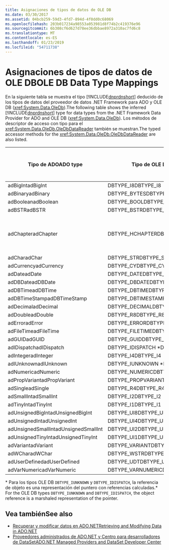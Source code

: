 ```yaml
---
title: Asignaciones de tipos de datos de OLE DB
ms.date: 03/30/2017
ms.assetid: 04bcb259-59d3-4fd7-894d-4f0dd0c68069
ms.openlocfilehash: 203b017234a98553a053981d8f74b2c419376e96
ms.sourcegitcommit: 6b308cf6d627d78ee36dbbae8972a310ac7fd6c8
ms.translationtype: MT
ms.contentlocale: es-ES
ms.lasthandoff: 01/23/2019
ms.locfileid: "54711738"
---
```

# <a name="ole-db-data-type-mappings"></a><span data-ttu-id="6912f-102">Asignaciones de tipos de datos de OLE DB</span><span class="sxs-lookup"><span data-stu-id="6912f-102">OLE DB Data Type Mappings</span></span>
<span data-ttu-id="6912f-103">En la siguiente tabla se muestra el tipo [!INCLUDE[dnprdnshort](../../../../includes/dnprdnshort-md.md)] deducido de los tipos de datos del proveedor de datos .NET Framework para ADO y OLE DB (<xref:System.Data.OleDb>).</span><span class="sxs-lookup"><span data-stu-id="6912f-103">The following table shows the inferred [!INCLUDE[dnprdnshort](../../../../includes/dnprdnshort-md.md)] type for data types from the .NET Framework Data Provider for ADO and OLE DB (<xref:System.Data.OleDb>).</span></span> <span data-ttu-id="6912f-104">Los métodos de descriptor de acceso con tipo para el <xref:System.Data.OleDb.OleDbDataReader> también se muestran.</span><span class="sxs-lookup"><span data-stu-id="6912f-104">The typed accessor methods for the <xref:System.Data.OleDb.OleDbDataReader> are also listed.</span></span>  
  
|<span data-ttu-id="6912f-105">Tipo de ADO</span><span class="sxs-lookup"><span data-stu-id="6912f-105">ADO type</span></span>|<span data-ttu-id="6912f-106">Tipo de OLE DB</span><span class="sxs-lookup"><span data-stu-id="6912f-106">OLE DB type</span></span>|<span data-ttu-id="6912f-107">Tipo de [!INCLUDE[dnprdnshort](../../../../includes/dnprdnshort-md.md)]</span><span class="sxs-lookup"><span data-stu-id="6912f-107">[!INCLUDE[dnprdnshort](../../../../includes/dnprdnshort-md.md)] type</span></span>|<span data-ttu-id="6912f-108">Descriptor de acceso con tipo de [!INCLUDE[dnprdnshort](../../../../includes/dnprdnshort-md.md)]</span><span class="sxs-lookup"><span data-stu-id="6912f-108">[!INCLUDE[dnprdnshort](../../../../includes/dnprdnshort-md.md)] typed accessor</span></span>|  
|--------------|-----------------|----------------------------------------------------------------------|--------------------------------------------------------------------------------|  
|<span data-ttu-id="6912f-109">adBigInt</span><span class="sxs-lookup"><span data-stu-id="6912f-109">adBigInt</span></span>|<span data-ttu-id="6912f-110">DBTYPE_I8</span><span class="sxs-lookup"><span data-stu-id="6912f-110">DBTYPE_I8</span></span>|<span data-ttu-id="6912f-111">Int64</span><span class="sxs-lookup"><span data-stu-id="6912f-111">Int64</span></span>|<span data-ttu-id="6912f-112">GetInt64()</span><span class="sxs-lookup"><span data-stu-id="6912f-112">GetInt64()</span></span>|  
|<span data-ttu-id="6912f-113">adBinary</span><span class="sxs-lookup"><span data-stu-id="6912f-113">adBinary</span></span>|<span data-ttu-id="6912f-114">DBTYPE_BYTES</span><span class="sxs-lookup"><span data-stu-id="6912f-114">DBTYPE_BYTES</span></span>|<span data-ttu-id="6912f-115">Byte[]</span><span class="sxs-lookup"><span data-stu-id="6912f-115">Byte[]</span></span>|<span data-ttu-id="6912f-116">GetBytes()</span><span class="sxs-lookup"><span data-stu-id="6912f-116">GetBytes()</span></span>|  
|<span data-ttu-id="6912f-117">adBoolean</span><span class="sxs-lookup"><span data-stu-id="6912f-117">adBoolean</span></span>|<span data-ttu-id="6912f-118">DBTYPE_BOOL</span><span class="sxs-lookup"><span data-stu-id="6912f-118">DBTYPE_BOOL</span></span>|<span data-ttu-id="6912f-119">Boolean</span><span class="sxs-lookup"><span data-stu-id="6912f-119">Boolean</span></span>|<span data-ttu-id="6912f-120">GetBoolean()</span><span class="sxs-lookup"><span data-stu-id="6912f-120">GetBoolean()</span></span>|  
|<span data-ttu-id="6912f-121">adBSTR</span><span class="sxs-lookup"><span data-stu-id="6912f-121">adBSTR</span></span>|<span data-ttu-id="6912f-122">DBTYPE_BSTR</span><span class="sxs-lookup"><span data-stu-id="6912f-122">DBTYPE_BSTR</span></span>|<span data-ttu-id="6912f-123">String</span><span class="sxs-lookup"><span data-stu-id="6912f-123">String</span></span>|<span data-ttu-id="6912f-124">GetString()</span><span class="sxs-lookup"><span data-stu-id="6912f-124">GetString()</span></span>|  
|<span data-ttu-id="6912f-125">adChapter</span><span class="sxs-lookup"><span data-stu-id="6912f-125">adChapter</span></span>|<span data-ttu-id="6912f-126">DBTYPE_HCHAPTER</span><span class="sxs-lookup"><span data-stu-id="6912f-126">DBTYPE_HCHAPTER</span></span>|<span data-ttu-id="6912f-127">Compatible con `DataReader`.</span><span class="sxs-lookup"><span data-stu-id="6912f-127">Supported through the `DataReader`.</span></span> <span data-ttu-id="6912f-128">Consulte [recuperar datos mediante DataReader](../../../../docs/framework/data/adonet/retrieving-data-using-a-datareader.md).</span><span class="sxs-lookup"><span data-stu-id="6912f-128">See [Retrieving Data Using a DataReader](../../../../docs/framework/data/adonet/retrieving-data-using-a-datareader.md).</span></span>|<span data-ttu-id="6912f-129">GetValue()</span><span class="sxs-lookup"><span data-stu-id="6912f-129">GetValue()</span></span>|  
|<span data-ttu-id="6912f-130">adChar</span><span class="sxs-lookup"><span data-stu-id="6912f-130">adChar</span></span>|<span data-ttu-id="6912f-131">DBTYPE_STR</span><span class="sxs-lookup"><span data-stu-id="6912f-131">DBTYPE_STR</span></span>|<span data-ttu-id="6912f-132">String</span><span class="sxs-lookup"><span data-stu-id="6912f-132">String</span></span>|<span data-ttu-id="6912f-133">GetString()</span><span class="sxs-lookup"><span data-stu-id="6912f-133">GetString()</span></span>|  
|<span data-ttu-id="6912f-134">adCurrency</span><span class="sxs-lookup"><span data-stu-id="6912f-134">adCurrency</span></span>|<span data-ttu-id="6912f-135">DBTYPE_CY</span><span class="sxs-lookup"><span data-stu-id="6912f-135">DBTYPE_CY</span></span>|<span data-ttu-id="6912f-136">Decimal</span><span class="sxs-lookup"><span data-stu-id="6912f-136">Decimal</span></span>|<span data-ttu-id="6912f-137">GetDecimal()</span><span class="sxs-lookup"><span data-stu-id="6912f-137">GetDecimal()</span></span>|  
|<span data-ttu-id="6912f-138">adDate</span><span class="sxs-lookup"><span data-stu-id="6912f-138">adDate</span></span>|<span data-ttu-id="6912f-139">DBTYPE_DATE</span><span class="sxs-lookup"><span data-stu-id="6912f-139">DBTYPE_DATE</span></span>|<span data-ttu-id="6912f-140">DateTime</span><span class="sxs-lookup"><span data-stu-id="6912f-140">DateTime</span></span>|<span data-ttu-id="6912f-141">GetDateTime()</span><span class="sxs-lookup"><span data-stu-id="6912f-141">GetDateTime()</span></span>|  
|<span data-ttu-id="6912f-142">adDBDate</span><span class="sxs-lookup"><span data-stu-id="6912f-142">adDBDate</span></span>|<span data-ttu-id="6912f-143">DBTYPE_DBDATE</span><span class="sxs-lookup"><span data-stu-id="6912f-143">DBTYPE_DBDATE</span></span>|<span data-ttu-id="6912f-144">DateTime</span><span class="sxs-lookup"><span data-stu-id="6912f-144">DateTime</span></span>|<span data-ttu-id="6912f-145">GetDateTime()</span><span class="sxs-lookup"><span data-stu-id="6912f-145">GetDateTime()</span></span>|  
|<span data-ttu-id="6912f-146">adDBTime</span><span class="sxs-lookup"><span data-stu-id="6912f-146">adDBTime</span></span>|<span data-ttu-id="6912f-147">DBTYPE_DBTIME</span><span class="sxs-lookup"><span data-stu-id="6912f-147">DBTYPE_DBTIME</span></span>|<span data-ttu-id="6912f-148">DateTime</span><span class="sxs-lookup"><span data-stu-id="6912f-148">DateTime</span></span>|<span data-ttu-id="6912f-149">GetDateTime()</span><span class="sxs-lookup"><span data-stu-id="6912f-149">GetDateTime()</span></span>|  
|<span data-ttu-id="6912f-150">adDBTimeStamp</span><span class="sxs-lookup"><span data-stu-id="6912f-150">adDBTimeStamp</span></span>|<span data-ttu-id="6912f-151">DBTYPE_DBTIMESTAMP</span><span class="sxs-lookup"><span data-stu-id="6912f-151">DBTYPE_DBTIMESTAMP</span></span>|<span data-ttu-id="6912f-152">DateTime</span><span class="sxs-lookup"><span data-stu-id="6912f-152">DateTime</span></span>|<span data-ttu-id="6912f-153">GetDateTime()</span><span class="sxs-lookup"><span data-stu-id="6912f-153">GetDateTime()</span></span>|  
|<span data-ttu-id="6912f-154">adDecimal</span><span class="sxs-lookup"><span data-stu-id="6912f-154">adDecimal</span></span>|<span data-ttu-id="6912f-155">DBTYPE_DECIMAL</span><span class="sxs-lookup"><span data-stu-id="6912f-155">DBTYPE_DECIMAL</span></span>|<span data-ttu-id="6912f-156">Decimal</span><span class="sxs-lookup"><span data-stu-id="6912f-156">Decimal</span></span>|<span data-ttu-id="6912f-157">GetDecimal()</span><span class="sxs-lookup"><span data-stu-id="6912f-157">GetDecimal()</span></span>|  
|<span data-ttu-id="6912f-158">adDouble</span><span class="sxs-lookup"><span data-stu-id="6912f-158">adDouble</span></span>|<span data-ttu-id="6912f-159">DBTYPE_R8</span><span class="sxs-lookup"><span data-stu-id="6912f-159">DBTYPE_R8</span></span>|<span data-ttu-id="6912f-160">Double</span><span class="sxs-lookup"><span data-stu-id="6912f-160">Double</span></span>|<span data-ttu-id="6912f-161">GetDouble()</span><span class="sxs-lookup"><span data-stu-id="6912f-161">GetDouble()</span></span>|  
|<span data-ttu-id="6912f-162">adError</span><span class="sxs-lookup"><span data-stu-id="6912f-162">adError</span></span>|<span data-ttu-id="6912f-163">DBTYPE_ERROR</span><span class="sxs-lookup"><span data-stu-id="6912f-163">DBTYPE_ERROR</span></span>|<span data-ttu-id="6912f-164">ExternalException</span><span class="sxs-lookup"><span data-stu-id="6912f-164">ExternalException</span></span>|<span data-ttu-id="6912f-165">GetValue()</span><span class="sxs-lookup"><span data-stu-id="6912f-165">GetValue()</span></span>|  
|<span data-ttu-id="6912f-166">adFileTime</span><span class="sxs-lookup"><span data-stu-id="6912f-166">adFileTime</span></span>|<span data-ttu-id="6912f-167">DBTYPE_FILETIME</span><span class="sxs-lookup"><span data-stu-id="6912f-167">DBTYPE_FILETIME</span></span>|<span data-ttu-id="6912f-168">DateTime</span><span class="sxs-lookup"><span data-stu-id="6912f-168">DateTime</span></span>|<span data-ttu-id="6912f-169">GetDateTime()</span><span class="sxs-lookup"><span data-stu-id="6912f-169">GetDateTime()</span></span>|  
|<span data-ttu-id="6912f-170">adGUID</span><span class="sxs-lookup"><span data-stu-id="6912f-170">adGUID</span></span>|<span data-ttu-id="6912f-171">DBTYPE_GUID</span><span class="sxs-lookup"><span data-stu-id="6912f-171">DBTYPE_GUID</span></span>|<span data-ttu-id="6912f-172">Guid</span><span class="sxs-lookup"><span data-stu-id="6912f-172">Guid</span></span>|<span data-ttu-id="6912f-173">GetGuid()</span><span class="sxs-lookup"><span data-stu-id="6912f-173">GetGuid()</span></span>|  
|<span data-ttu-id="6912f-174">adIDispatch</span><span class="sxs-lookup"><span data-stu-id="6912f-174">adIDispatch</span></span>|<span data-ttu-id="6912f-175">DBTYPE_IDISPATCH \*</span><span class="sxs-lookup"><span data-stu-id="6912f-175">DBTYPE_IDISPATCH \*</span></span>|<span data-ttu-id="6912f-176">Objeto</span><span class="sxs-lookup"><span data-stu-id="6912f-176">Object</span></span>|<span data-ttu-id="6912f-177">GetValue()</span><span class="sxs-lookup"><span data-stu-id="6912f-177">GetValue()</span></span>|  
|<span data-ttu-id="6912f-178">adInteger</span><span class="sxs-lookup"><span data-stu-id="6912f-178">adInteger</span></span>|<span data-ttu-id="6912f-179">DBTYPE_I4</span><span class="sxs-lookup"><span data-stu-id="6912f-179">DBTYPE_I4</span></span>|<span data-ttu-id="6912f-180">Int32</span><span class="sxs-lookup"><span data-stu-id="6912f-180">Int32</span></span>|<span data-ttu-id="6912f-181">GetInt32()</span><span class="sxs-lookup"><span data-stu-id="6912f-181">GetInt32()</span></span>|  
|<span data-ttu-id="6912f-182">adIUnknown</span><span class="sxs-lookup"><span data-stu-id="6912f-182">adIUnknown</span></span>|<span data-ttu-id="6912f-183">DBTYPE_IUNKNOWN \*</span><span class="sxs-lookup"><span data-stu-id="6912f-183">DBTYPE_IUNKNOWN \*</span></span>|<span data-ttu-id="6912f-184">Objeto</span><span class="sxs-lookup"><span data-stu-id="6912f-184">Object</span></span>|<span data-ttu-id="6912f-185">GetValue()</span><span class="sxs-lookup"><span data-stu-id="6912f-185">GetValue()</span></span>|  
|<span data-ttu-id="6912f-186">adNumeric</span><span class="sxs-lookup"><span data-stu-id="6912f-186">adNumeric</span></span>|<span data-ttu-id="6912f-187">DBTYPE_NUMERIC</span><span class="sxs-lookup"><span data-stu-id="6912f-187">DBTYPE_NUMERIC</span></span>|<span data-ttu-id="6912f-188">Decimal</span><span class="sxs-lookup"><span data-stu-id="6912f-188">Decimal</span></span>|<span data-ttu-id="6912f-189">GetDecimal()</span><span class="sxs-lookup"><span data-stu-id="6912f-189">GetDecimal()</span></span>|  
|<span data-ttu-id="6912f-190">adPropVariant</span><span class="sxs-lookup"><span data-stu-id="6912f-190">adPropVariant</span></span>|<span data-ttu-id="6912f-191">DBTYPE_PROPVARIANT</span><span class="sxs-lookup"><span data-stu-id="6912f-191">DBTYPE_PROPVARIANT</span></span>|<span data-ttu-id="6912f-192">Objeto</span><span class="sxs-lookup"><span data-stu-id="6912f-192">Object</span></span>|<span data-ttu-id="6912f-193">GetValue()</span><span class="sxs-lookup"><span data-stu-id="6912f-193">GetValue()</span></span>|  
|<span data-ttu-id="6912f-194">adSingle</span><span class="sxs-lookup"><span data-stu-id="6912f-194">adSingle</span></span>|<span data-ttu-id="6912f-195">DBTYPE_R4</span><span class="sxs-lookup"><span data-stu-id="6912f-195">DBTYPE_R4</span></span>|<span data-ttu-id="6912f-196">Single</span><span class="sxs-lookup"><span data-stu-id="6912f-196">Single</span></span>|<span data-ttu-id="6912f-197">GetFloat()</span><span class="sxs-lookup"><span data-stu-id="6912f-197">GetFloat()</span></span>|  
|<span data-ttu-id="6912f-198">adSmallInt</span><span class="sxs-lookup"><span data-stu-id="6912f-198">adSmallInt</span></span>|<span data-ttu-id="6912f-199">DBTYPE_I2</span><span class="sxs-lookup"><span data-stu-id="6912f-199">DBTYPE_I2</span></span>|<span data-ttu-id="6912f-200">Int16</span><span class="sxs-lookup"><span data-stu-id="6912f-200">Int16</span></span>|<span data-ttu-id="6912f-201">GetInt16()</span><span class="sxs-lookup"><span data-stu-id="6912f-201">GetInt16()</span></span>|  
|<span data-ttu-id="6912f-202">adTinyInt</span><span class="sxs-lookup"><span data-stu-id="6912f-202">adTinyInt</span></span>|<span data-ttu-id="6912f-203">DBTYPE_I1</span><span class="sxs-lookup"><span data-stu-id="6912f-203">DBTYPE_I1</span></span>|<span data-ttu-id="6912f-204">Byte</span><span class="sxs-lookup"><span data-stu-id="6912f-204">Byte</span></span>|<span data-ttu-id="6912f-205">GetByte()</span><span class="sxs-lookup"><span data-stu-id="6912f-205">GetByte()</span></span>|  
|<span data-ttu-id="6912f-206">adUnsignedBigInt</span><span class="sxs-lookup"><span data-stu-id="6912f-206">adUnsignedBigInt</span></span>|<span data-ttu-id="6912f-207">DBTYPE_UI8</span><span class="sxs-lookup"><span data-stu-id="6912f-207">DBTYPE_UI8</span></span>|<span data-ttu-id="6912f-208">UInt64</span><span class="sxs-lookup"><span data-stu-id="6912f-208">UInt64</span></span>|<span data-ttu-id="6912f-209">GetValue()</span><span class="sxs-lookup"><span data-stu-id="6912f-209">GetValue()</span></span>|  
|<span data-ttu-id="6912f-210">adUnsignedInt</span><span class="sxs-lookup"><span data-stu-id="6912f-210">adUnsignedInt</span></span>|<span data-ttu-id="6912f-211">DBTYPE_UI4</span><span class="sxs-lookup"><span data-stu-id="6912f-211">DBTYPE_UI4</span></span>|<span data-ttu-id="6912f-212">UInt32</span><span class="sxs-lookup"><span data-stu-id="6912f-212">UInt32</span></span>|<span data-ttu-id="6912f-213">GetValue()</span><span class="sxs-lookup"><span data-stu-id="6912f-213">GetValue()</span></span>|  
|<span data-ttu-id="6912f-214">adUnsignedSmallInt</span><span class="sxs-lookup"><span data-stu-id="6912f-214">adUnsignedSmallInt</span></span>|<span data-ttu-id="6912f-215">DBTYPE_UI2</span><span class="sxs-lookup"><span data-stu-id="6912f-215">DBTYPE_UI2</span></span>|<span data-ttu-id="6912f-216">UInt16</span><span class="sxs-lookup"><span data-stu-id="6912f-216">UInt16</span></span>|<span data-ttu-id="6912f-217">GetValue()</span><span class="sxs-lookup"><span data-stu-id="6912f-217">GetValue()</span></span>|  
|<span data-ttu-id="6912f-218">adUnsignedTinyInt</span><span class="sxs-lookup"><span data-stu-id="6912f-218">adUnsignedTinyInt</span></span>|<span data-ttu-id="6912f-219">DBTYPE_UI1</span><span class="sxs-lookup"><span data-stu-id="6912f-219">DBTYPE_UI1</span></span>|<span data-ttu-id="6912f-220">Byte</span><span class="sxs-lookup"><span data-stu-id="6912f-220">Byte</span></span>|<span data-ttu-id="6912f-221">GetByte()</span><span class="sxs-lookup"><span data-stu-id="6912f-221">GetByte()</span></span>|  
|<span data-ttu-id="6912f-222">adVariant</span><span class="sxs-lookup"><span data-stu-id="6912f-222">adVariant</span></span>|<span data-ttu-id="6912f-223">DBTYPE_VARIANT</span><span class="sxs-lookup"><span data-stu-id="6912f-223">DBTYPE_VARIANT</span></span>|<span data-ttu-id="6912f-224">Objeto</span><span class="sxs-lookup"><span data-stu-id="6912f-224">Object</span></span>|<span data-ttu-id="6912f-225">GetValue()</span><span class="sxs-lookup"><span data-stu-id="6912f-225">GetValue()</span></span>|  
|<span data-ttu-id="6912f-226">adWChar</span><span class="sxs-lookup"><span data-stu-id="6912f-226">adWChar</span></span>|<span data-ttu-id="6912f-227">DBTYPE_WSTR</span><span class="sxs-lookup"><span data-stu-id="6912f-227">DBTYPE_WSTR</span></span>|<span data-ttu-id="6912f-228">String</span><span class="sxs-lookup"><span data-stu-id="6912f-228">String</span></span>|<span data-ttu-id="6912f-229">GetString()</span><span class="sxs-lookup"><span data-stu-id="6912f-229">GetString()</span></span>|  
|<span data-ttu-id="6912f-230">adUserDefined</span><span class="sxs-lookup"><span data-stu-id="6912f-230">adUserDefined</span></span>|<span data-ttu-id="6912f-231">DBTYPE_UDT</span><span class="sxs-lookup"><span data-stu-id="6912f-231">DBTYPE_UDT</span></span>|<span data-ttu-id="6912f-232">no admitido</span><span class="sxs-lookup"><span data-stu-id="6912f-232">not supported</span></span>||  
|<span data-ttu-id="6912f-233">adVarNumeric</span><span class="sxs-lookup"><span data-stu-id="6912f-233">adVarNumeric</span></span>|<span data-ttu-id="6912f-234">DBTYPE_VARNUMERIC</span><span class="sxs-lookup"><span data-stu-id="6912f-234">DBTYPE_VARNUMERIC</span></span>|<span data-ttu-id="6912f-235">no admitido</span><span class="sxs-lookup"><span data-stu-id="6912f-235">not supported</span></span>||  
  
 <span data-ttu-id="6912f-236">\* Para los tipos OLE DB `DBTYPE_IUNKNOWN` y `DBTYPE_IDISPATCH`, la referencia de objeto es una representación del puntero con referencias calculadas.</span><span class="sxs-lookup"><span data-stu-id="6912f-236">\* For the OLE DB types `DBTYPE_IUNKNOWN` and `DBTYPE_IDISPATCH`, the object reference is a marshaled representation of the pointer.</span></span>  
  
## <a name="see-also"></a><span data-ttu-id="6912f-237">Vea también</span><span class="sxs-lookup"><span data-stu-id="6912f-237">See also</span></span>
- [<span data-ttu-id="6912f-238">Recuperar y modificar datos en ADO.NET</span><span class="sxs-lookup"><span data-stu-id="6912f-238">Retrieving and Modifying Data in ADO.NET</span></span>](../../../../docs/framework/data/adonet/retrieving-and-modifying-data.md)
- [<span data-ttu-id="6912f-239">Proveedores administrados de ADO.NET y Centro para desarrolladores de DataSet</span><span class="sxs-lookup"><span data-stu-id="6912f-239">ADO.NET Managed Providers and DataSet Developer Center</span></span>](https://go.microsoft.com/fwlink/?LinkId=217917)
